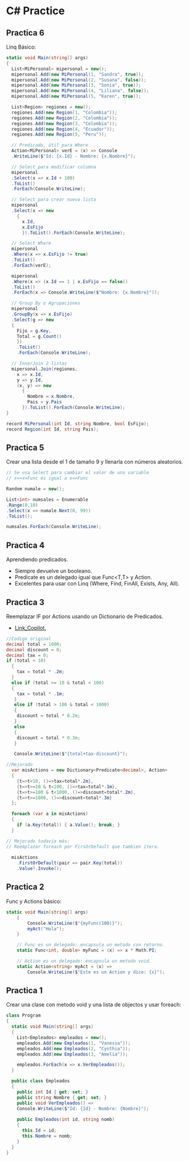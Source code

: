 # C# Practice


## Practica 6
Linq Básico:
```csharp
static void Main(string[] args)
{
  List<MiPersonal> mipersonal = new();
  mipersonal.Add(new MiPersonal(1, "Sandra", true));
  mipersonal.Add(new MiPersonal(2, "Susana", false));
  mipersonal.Add(new MiPersonal(3, "Sonia", true));
  mipersonal.Add(new MiPersonal(4, "Liliana", false));
  mipersonal.Add(new MiPersonal(5, "Karen", true));

  List<Region> regiones = new();
  regiones.Add(new Region(1, "Colombia"));
  regiones.Add(new Region(2, "Colombia"));
  regiones.Add(new Region(3, "Colombia"));
  regiones.Add(new Region(4, "Ecuador"));
  regiones.Add(new Region(5, "Peru"));

  // Predicado, útil para Where
  Action<MiPersonal> verE = (x) => Console
  .WriteLine($"Id: {x.Id} - Nombre: {x.Nombre}");

  // Select para modificar columna
  mipersonal
  .Select(x => x.Id + 100)
  .ToList()
  .ForEach(Console.WriteLine);

  // Select para crear nueva lista
  mipersonal
  .Select(x => new
    {
      x.Id,
      x.EsFijo
      }).ToList().ForEach(Console.WriteLine);

  // Select Where
  mipersonal
  .Where(x => x.EsFijo != true)
  .ToList()
  .ForEach(verE);

  mipersonal
  .Where(x => (x.Id == 1 | x.EsFijo == false))
  .ToList()
  .ForEach(x => Console.WriteLine($"Nombre: {x.Nombre}"));

  // Group By o Agrupaciones
  mipersonal
  .GroupBy(x => x.EsFijo)
  .Select(g => new
  {
    Fijo = g.Key,
    Total = g.Count()
    })
    .ToList()
    .ForEach(Console.WriteLine);

  // InnerJoin 2 listas 
  mipersonal.Join(regiones,
    x => x.Id,
    y => y.Id,
    (x, y) => new
      {
        Nombre = x.Nombre,
        Pais = y.Pais
      }).ToList().ForEach(Console.WriteLine);
}

record MiPersonal(int Id, string Nombre, bool EsFijo);
record Region(int Id, string Pais);
```

## Practica 5
Crear una lista desde el 1 de tamaño 9 y llenarla con números aleatorios.

```csharp
// Se usa Select para cambiar el valor de una variable
// x=>x=Func es igual a x=>Func

Random numale = new();

List<int> numsales = Enumerable
.Range(0,10)
.Select(x => numale.Next(0, 99))
.ToList();

numsales.ForEach(Console.WriteLine);
```

## Practica 4
Aprendiendo predicados.
* Siempre devuelve un booleano.
* Predicate<T> es un delegado igual que Func<T,T> y Action<T>.
* Excelentes para usar con Linq (Where, Find, FinAll, Exists, Any, All).


## Practica 3
Reemplazar IF por Actions usando un Dictionario de Predicados.
* [Link_Copilot.](https://gemini.google.com/app/1415c62094d409c7?hl=es)

```csharp
//Codigo original
decimal total = 1000;
decimal discount = 0;
decimal tax = 0;
if (total < 10)
  {
    tax = total * .2m;
  }
  else if (total >= 10 & total < 100)
  {
    tax = total * .1m;
   }
   else if (total > 100 & total < 1000)
   {
    discount = total * 0.2m;
   }
   else
   {
    discount = total * 0.3m;
   }

   Console.WriteLine($"{total+tax-discount}");
```

```csharp
//Mejorado
  var misActions = new Dictionary<Predicate<decimal>, Action>
  {
    {t=>t<10, ()=>tax=total*.2m},
    {t=>t>=10 & t<100, ()=>tax=total*.1m},
    {t=>t>=100 & t<1000, ()=>discount=total*.2m},
    {t=>t>=1000, ()=>discount=total*.3m}
  };

  foreach (var a in misActions)
  {
    if (a.Key(total)) { a.Value(); break; }
  }        
```

```csharp
// Mejorado todavía más:
// Reemplazar foreach por FirsOrDefault que tambien itera.
        
  misActions
    .FirstOrDefault(pair => pair.Key(total))
    .Value?.Invoke();        
```

## Practica 2
Func y Actions básico:

```csharp
static void Main(string[] args)
    {
        Console.WriteLine($"{myFunc(100)}");
        myAct("Hola");
    }

    // Func es un delegado: encapsula un metodo con retorno.
    static Func<int, double> myFunc = (x) => x * Math.PI;

    // Action es un delegado: encapsula un metodo void.
    static Action<string> myAct = (x) =>
        Console.WriteLine($"Este es un Action y dice: {x}");
```

## Practica 1
Crear una clase con metodo void y una lista de objectos y usar foreach:

```csharp
class Program
{
  static void Main(string[] args)
  {
    List<Empleados> empleados = new();
    empleados.Add(new Empleados(1, "Vanessa"));
    empleados.Add(new Empleados(2, "Cynthia"));
    empleados.Add(new Empleados(3, "Amelia"));

    empleados.ForEach(x => x.VerEmpleados());
  }

  public class Empleados
  {
    public int Id { get; set; }
    public string Nombre { get; set; }
    public void VerEmpleados() => 
    Console.WriteLine($"Id: {Id} - Nombre: {Nombre}");
    
    public Empleados(int id, string nomb)
    {
      this.Id = id;
      this.Nombre = nomb;
    }
  }
}
```